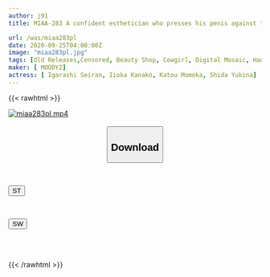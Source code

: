 ```yaml
---
author: j91
title: MIAA-283 A confident esthetician who presses his penis against the tip of his erection during a massage and tempts him by inserting 2cm through the cloth PART 2

url: /was/miaa283pl
date: 2020-09-25T04:00:00Z
image: "miaa283pl.jpg"
tags: [Old Releases,Censored, Beauty Shop, Cowgirl, Digital Mosaic, Handjob, Massage, Slut]
maker: [ MOODYZ]
actress: [ Igarashi Seiran, Iioka Kanako, Katou Momoka, Shida Yukina]
---
```



{{< rawhtml >}}

<div class="video" data-videoid="Qy9WaobJoLI8jK">
    <a href="javascript:;">
        <img src="/was/miaa283pl/miaa283pl.jpg" width="WIDTH" height="HEIGHT" alt="miaa283pl.mp4" loading="lazy">
    </a>
</div>

<script type="text/javascript" src="https://j91.asia/asset/on-demand-st.js"></script>

<br>
  <link rel="stylesheet" href="https://j91.asia/asset/bs5.css">
  
  <center>
  <button class="btn btn-primary" type="button" data-bs-toggle="collapse" data-bs-target=".multi-collapse" aria-expanded="false" aria-controls="multiCollapseExample1 multiCollapseExample2"><h2>Download</h2></button></center>
</p>
<div class="row">
  <div class="col">
    <div class="collapse multi-collapse" id="multiCollapseExample1">
      <div class="card card-body">
	      	      <br>
<div class="buttons">  
<p><a href="https://streamtape.to/v/Qy9WaobJoLI8jK" target="_blank"><button class="btn-hover color-3"><i class="fa fa-download"></i> ST</button></a></p></div>
    </div>
  </div>
</div>
  <div class="col">
    <div class="collapse multi-collapse" id="multiCollapseExample2">
      <div class="card card-body">
	      <br>
<div class="buttons">
<p><a href="https://asnwish.com/0fm02mlyguvb" target="_blank"><button class="btn-hover color-2"><i class="fa fa-download"></i> SW</button></a></p></div>
<br><br>
      </div>
    </div>
  </div>
</div>

{{< /rawhtml >}}